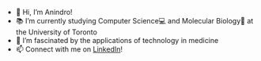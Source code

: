 - 👋 Hi, I’m Anindro!
- 📚 I’m currently studying Computer Science💻 and Molecular Biology🧬 at the University of Toronto
- 👀 I’m fascinated by the applications of technology in medicine
- 📫 Connect with me on [LinkedIn](https://www.linkedin.com/in/anindro/)!
